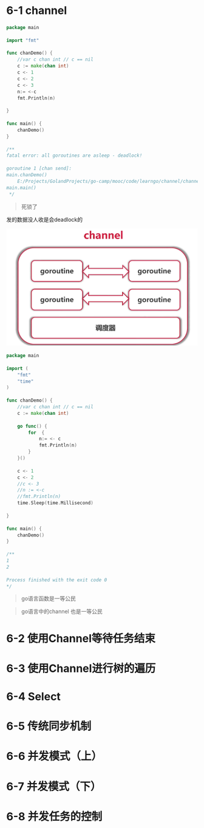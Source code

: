 


# 6-1 channel

```go
package main

import "fmt"

func chanDemo() {
	//var c chan int // c == nil
	c := make(chan int)
	c <- 1
	c <- 2
	c <- 3
	n:= <-c
	fmt.Println(n)

}

func main() {
	chanDemo()
}

/**
fatal error: all goroutines are asleep - deadlock!

goroutine 1 [chan send]:
main.chanDemo()
	E:/Projects/GolandProjects/go-camp/mooc/code/learngo/channel/channel.go:8 +0x37
main.main()
 */
```



> 死锁了

发的数据没人收是会deadlock的

![1635301183810](README/1635301183810.png)



```go
package main

import (
	"fmt"
	"time"
)

func chanDemo() {
	//var c chan int // c == nil
	c := make(chan int)

	go func() {
		for  {
			n:= <- c
			fmt.Println(n)
		}
	}()

	c <- 1
	c <- 2
	//c <- 3
	//n := <-c
	//fmt.Println(n)
	time.Sleep(time.Millisecond)

}

func main() {
	chanDemo()
}

/**
1
2

Process finished with the exit code 0
*/

```





> go语言函数是一等公民

> go语言中的channel 也是一等公民



# 6-2 使用Channel等待任务结束



# 6-3 使用Channel进行树的遍历



# 6-4 Select



# 6-5 传统同步机制



# 6-6 并发模式（上）



# 6-7 并发模式（下）



# 6-8 并发任务的控制